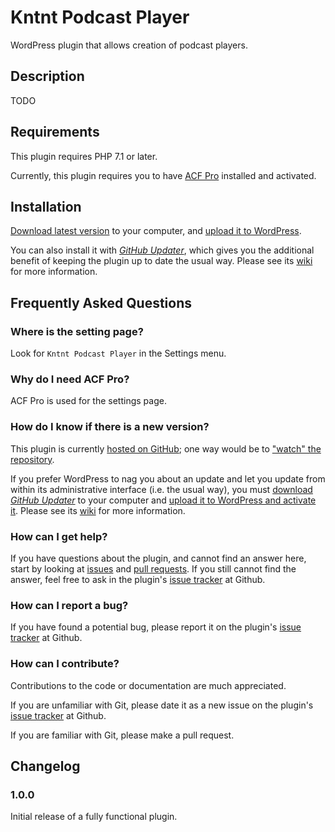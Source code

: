 # Kntnt Podcast Player

WordPress plugin that allows creation of podcast players.

## Description

TODO

## Requirements

This plugin requires PHP 7.1 or later.

Currently, this plugin requires you to have [ACF Pro](https://www.advancedcustomfields.com/pro/) installed and activated.

## Installation

[Download latest version](https://github.com/Kntnt/kntnt-podcast-player/releases/latest) to your computer, and [upload it to WordPress](https://wordpress.org/support/article/managing-plugins/#manual-upload-via-wordpress-admin).

You can also install it with [*GitHub Updater*](https://github.com/afragen/github-updater), which gives you the additional benefit of keeping the plugin up to date the usual way. Please see its [wiki](https://github.com/afragen/github-updater/wiki) for more information.

## Frequently Asked Questions

### Where is the setting page?

Look for `Kntnt Podcast Player` in the Settings menu.

### Why do I need ACF Pro?

ACF Pro is used for the settings page.

### How do I know if there is a new version?

This plugin is currently [hosted on GitHub](https://github.com/kntnt/kntnt-podcast-player); one way would be to ["watch" the repository](https://docs.github.com/en/github/managing-subscriptions-and-notifications-on-github/about-notifications#notifications-and-subscriptions).

If you prefer WordPress to nag you about an update and let you update from within its administrative interface (i.e. the usual way), you must [download *GitHub Updater*](https://github.com/afragen/github-updater/releases/latest) to your computer and [upload it to WordPress and activate it](https://github.com/afragen/github-updater/wiki/Installation#upload). Please see its [wiki](https://github.com/afragen/github-updater/wiki) for more information. 

### How can I get help?

If you have questions about the plugin, and cannot find an answer here, start by looking at [issues](https://github.com/kntnt/kntnt-podcast-player/issues) and [pull requests](https://github.com/kntnt/kntnt-podcast-player/pulls). If you still cannot find the answer, feel free to ask in the plugin's [issue tracker](https://github.com/kntnt/kntnt-podcast-player/issues) at Github.

### How can I report a bug?

If you have found a potential bug, please report it on the plugin's [issue tracker](https://github.com/kntnt/kntnt-podcast-player/issues) at Github.

### How can I contribute?

Contributions to the code or documentation are much appreciated.

If you are unfamiliar with Git, please date it as a new issue on the plugin's [issue tracker](https://github.com/kntnt/kntnt-podcast-player/issues) at Github.

If you are familiar with Git, please make a pull request.

## Changelog

### 1.0.0

Initial release of a fully functional plugin.
